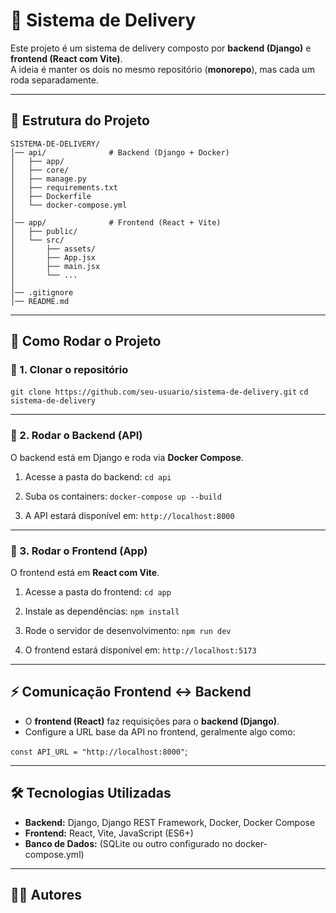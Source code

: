 # 🍔 Sistema de Delivery

Este projeto é um sistema de delivery composto por **backend (Django)** e **frontend (React com Vite)**.  
A ideia é manter os dois no mesmo repositório (**monorepo**), mas cada um roda separadamente.

---

## 📂 Estrutura do Projeto
```
SISTEMA-DE-DELIVERY/
│── api/              # Backend (Django + Docker)
│   ├── app/
│   ├── core/
│   ├── manage.py
│   ├── requirements.txt
│   ├── Dockerfile
│   └── docker-compose.yml
│
│── app/              # Frontend (React + Vite)
│   ├── public/
│   └── src/
│       ├── assets/
│       ├── App.jsx
│       ├── main.jsx
│       └── ...
│
│── .gitignore
│── README.md
```
---

## 🚀 Como Rodar o Projeto

### 🔹 1. Clonar o repositório
`git clone https://github.com/seu-usuario/sistema-de-delivery.git`
`cd sistema-de-delivery`

---

### 🔹 2. Rodar o **Backend (API)**
O backend está em Django e roda via **Docker Compose**.

1. Acesse a pasta do backend:
   `cd api`

2. Suba os containers:
   `docker-compose up --build`

3. A API estará disponível em:
   `http://localhost:8000`

---

### 🔹 3. Rodar o **Frontend (App)**
O frontend está em **React com Vite**.

1. Acesse a pasta do frontend:
   `cd app`

2. Instale as dependências:
   `npm install`

3. Rode o servidor de desenvolvimento:
   `npm run dev`

4. O frontend estará disponível em:
   `http://localhost:5173`

---

## ⚡ Comunicação Frontend ↔ Backend

- O **frontend (React)** faz requisições para o **backend (Django)**.  
- Configure a URL base da API no frontend, geralmente algo como:

`const API_URL = "http://localhost:8000"`;

---

## 🛠️ Tecnologias Utilizadas

- **Backend:** Django, Django REST Framework, Docker, Docker Compose  
- **Frontend:** React, Vite, JavaScript (ES6+)  
- **Banco de Dados:** (SQLite ou outro configurado no docker-compose.yml)  

---

## 👨‍💻 Autores


